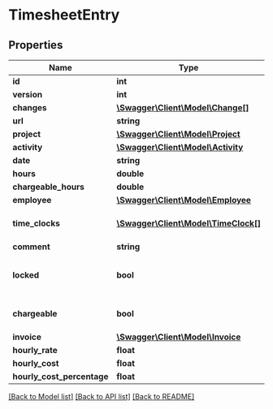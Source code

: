 # TimesheetEntry

## Properties
Name | Type | Description | Notes
------------ | ------------- | ------------- | -------------
**id** | **int** |  | [optional] 
**version** | **int** |  | [optional] 
**changes** | [**\Swagger\Client\Model\Change[]**](Change.md) |  | [optional] 
**url** | **string** |  | [optional] 
**project** | [**\Swagger\Client\Model\Project**](Project.md) |  | [optional] 
**activity** | [**\Swagger\Client\Model\Activity**](Activity.md) |  | 
**date** | **string** |  | 
**hours** | **double** |  | 
**chargeable_hours** | **double** |  | [optional] 
**employee** | [**\Swagger\Client\Model\Employee**](Employee.md) |  | 
**time_clocks** | [**\Swagger\Client\Model\TimeClock[]**](TimeClock.md) | Link to stop watches on this hour. | [optional] 
**comment** | **string** |  | [optional] 
**locked** | **bool** | Indicates if the hour can be changed. | [optional] [default to false]
**chargeable** | **bool** |  | [optional] [default to false]
**invoice** | [**\Swagger\Client\Model\Invoice**](Invoice.md) |  | [optional] 
**hourly_rate** | **float** |  | [optional] 
**hourly_cost** | **float** |  | [optional] 
**hourly_cost_percentage** | **float** |  | [optional] 

[[Back to Model list]](../../README.md#documentation-for-models) [[Back to API list]](../../README.md#documentation-for-api-endpoints) [[Back to README]](../../README.md)

